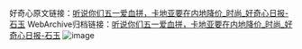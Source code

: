好奇心原文链接：[听说你们五一爱血拼，卡地亚要在内地降价_时尚_好奇心日报-石玉](https://www.qdaily.com/articles/8950.html)
WebArchive归档链接：[听说你们五一爱血拼，卡地亚要在内地降价_时尚_好奇心日报-石玉](http://web.archive.org/web/20190623153632/https://www.qdaily.com/articles/8950.html)
![image](http://ww3.sinaimg.cn/large/007d5XDply1g3ve1jhkz4j30u038ve81)